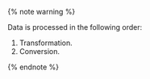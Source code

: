 {% note warning %}

Data is processed in the following order:

1. Transformation.
1. Conversion.

{% endnote %}
